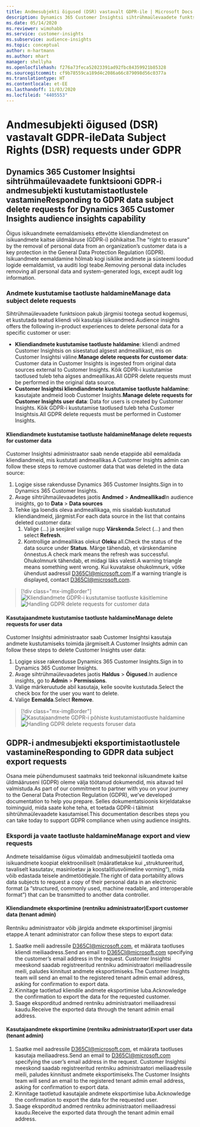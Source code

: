 ```yaml
---
title: Andmesubjekti õigused (DSR) vastavalt GDPR-ile | Microsoft Docs
description: Dynamics 365 Customer Insightsi sihtrühmaülevaadete funktsiooni andmesubjekti taotlustele vastamine.
ms.date: 05/14/2020
ms.reviewer: wimohabb
ms.service: customer-insights
ms.subservice: audience-insights
ms.topic: conceptual
author: m-hartmann
ms.author: mhart
manager: shellyha
ms.openlocfilehash: f276a73feca52023391ad92fbc84359921b85328
ms.sourcegitcommit: cf9b78559ca189d4c2086a66c879098d56c0377a
ms.translationtype: HT
ms.contentlocale: et-EE
ms.lasthandoff: 11/03/2020
ms.locfileid: "4405553"
---
```

# <a name="data-subject-rights-dsr-requests-under-gdpr"></a><span data-ttu-id="b177e-103">Andmesubjekti õigused (DSR) vastavalt GDPR-ile</span><span class="sxs-lookup"><span data-stu-id="b177e-103">Data Subject Rights (DSR) requests under GDPR</span></span>

## <a name="responding-to-gdpr-data-subject-delete-requests-for-dynamics-365-customer-insights-audience-insights-capability"></a><span data-ttu-id="b177e-104">Dynamics 365 Customer Insightsi sihtrühmaülevaadete funktsiooni GDPR-i andmesubjekti kustutamistaotlustele vastamine</span><span class="sxs-lookup"><span data-stu-id="b177e-104">Responding to GDPR data subject delete requests for Dynamics 365 Customer Insights audience insights capability</span></span>

<span data-ttu-id="b177e-105">Õigus isikuandmete eemaldamiseks ettevõtte kliendiandmetest on isikuandmete kaitse üldmääruse (GDPR-i) põhikaitse.</span><span class="sxs-lookup"><span data-stu-id="b177e-105">The “right to erasure” by the removal of personal data from an organization’s customer data is a key protection in the General Data Protection Regulation (GDPR).</span></span> <span data-ttu-id="b177e-106">Isikuandmete eemaldamine hõlmab kogi isiklike andmete ja süsteemi loodud logide eemaldamist, va auditi logi teabe.</span><span class="sxs-lookup"><span data-stu-id="b177e-106">Removing personal data includes removing all personal data and system-generated logs, except audit log information.</span></span>

### <a name="manage-data-subject-delete-requests"></a><span data-ttu-id="b177e-107">Andmete kustutamise taotluste haldamine</span><span class="sxs-lookup"><span data-stu-id="b177e-107">Manage data subject delete requests</span></span>

<span data-ttu-id="b177e-108">Sihtrühmaülevaadete funktsioon pakub järgmisi tootega seotud kogemusi, et kustutada teatud kliendi või kasutaja isikuandmed.</span><span class="sxs-lookup"><span data-stu-id="b177e-108">Audience insights offers the following in-product experiences to delete personal data for a specific customer or user:</span></span>

- <span data-ttu-id="b177e-109">**Kliendiandmete kustutamise taotluste haldamine**: kliendi andmed Customer Insightsis on sisestatud algsest andmeallikast, mis on Customer Insightsi väline.</span><span class="sxs-lookup"><span data-stu-id="b177e-109">**Manage delete requests for customer data**: Customer data in Customer Insights is ingested from original data sources external to Customer Insights.</span></span> <span data-ttu-id="b177e-110">Kõik GDPR-i kustutamise taotlused tuleb teha algses andmeallikas.</span><span class="sxs-lookup"><span data-stu-id="b177e-110">All GDPR delete requests must be performed in the original data source.</span></span>
- <span data-ttu-id="b177e-111">**Customer Insightsi kliendiandmete kustutamise taotluste haldamine**: kasutajate andmeid loob Customer Insights.</span><span class="sxs-lookup"><span data-stu-id="b177e-111">**Manage delete requests for Customer Insights user data**: Data for users is created by Customer Insights.</span></span> <span data-ttu-id="b177e-112">Kõik GDPR-i kustutamise taotlused tuleb teha Customer Insightsis.</span><span class="sxs-lookup"><span data-stu-id="b177e-112">All GDPR delete requests must be performed in Customer Insights.</span></span>

#### <a name="manage-delete-requests-for-customer-data"></a><span data-ttu-id="b177e-113">Kliendiandmete kustutamise taotluste haldamine</span><span class="sxs-lookup"><span data-stu-id="b177e-113">Manage delete requests for customer data</span></span>

<span data-ttu-id="b177e-114">Customer Insightsi administraator saab nende etappide abil eemaldada kliendiandmeid, mis kustutati andmeallikas.</span><span class="sxs-lookup"><span data-stu-id="b177e-114">A Customer Insights admin can follow these steps to remove customer data that was deleted in the data source:</span></span>

1. <span data-ttu-id="b177e-115">Logige sisse rakendusse Dynamics 365 Customer Insights.</span><span class="sxs-lookup"><span data-stu-id="b177e-115">Sign in to Dynamics 365 Customer Insights.</span></span>
2. <span data-ttu-id="b177e-116">Avage sihtrühmaülevaadetes jaotis **Andmed** > **Andmeallikad**</span><span class="sxs-lookup"><span data-stu-id="b177e-116">In audience insights, go to **Data** > **Data sources**</span></span>
3. <span data-ttu-id="b177e-117">Tehke iga loendis oleva andmeallikaga, mis sisaldab kustutatud kliendiandmeid, järgmist.</span><span class="sxs-lookup"><span data-stu-id="b177e-117">For each data source in the list that contains deleted customer data:</span></span>
   1. <span data-ttu-id="b177e-118">Valige (...) ja seejärel valige nupp **Värskenda**.</span><span class="sxs-lookup"><span data-stu-id="b177e-118">Select (...) and then select **Refresh**.</span></span>
   2. <span data-ttu-id="b177e-119">Kontrollige andmeallikas olekut **Oleku** all.</span><span class="sxs-lookup"><span data-stu-id="b177e-119">Check the status of the data source under **Status**.</span></span> <span data-ttu-id="b177e-120">Märge tähendab, et värskendamine õnnestus.</span><span class="sxs-lookup"><span data-stu-id="b177e-120">A check mark means the refresh was successful.</span></span> <span data-ttu-id="b177e-121">Ohukolmnurk tähendab, et midagi läks valesti.</span><span class="sxs-lookup"><span data-stu-id="b177e-121">A warning triangle means something went wrong.</span></span> <span data-ttu-id="b177e-122">Kui kuvatakse ohukolmnurk, võtke ühendust aadressil D365CI@microsoft.com.</span><span class="sxs-lookup"><span data-stu-id="b177e-122">If a warning triangle is displayed, contact D365CI@microsoft.com.</span></span>

> [!div class="mx-imgBorder"]
> <span data-ttu-id="b177e-123">![Kliendiandmete GDPR-i kustutamise taotluste käsitlemine](media/gdpr-data-sources.png "Kliendiandmete GDPR-i kustutamise taotluste käsitlemine")</span><span class="sxs-lookup"><span data-stu-id="b177e-123">![Handling GDPR delete requests for customer data](media/gdpr-data-sources.png "Handling GDPR delete requests for customer data")</span></span>

#### <a name="manage-delete-requests-for-user-data"></a><span data-ttu-id="b177e-124">Kasutajaandmete kustutamise taotluste haldamine</span><span class="sxs-lookup"><span data-stu-id="b177e-124">Manage delete requests for user data</span></span>

<span data-ttu-id="b177e-125">Customer Insightsi administraator saab Customer Insightsi kasutaja andmete kustutamiseks toimida järgmiselt.</span><span class="sxs-lookup"><span data-stu-id="b177e-125">A Customer Insights admin can follow these steps to delete Customer Insights user data:</span></span>

1. <span data-ttu-id="b177e-126">Logige sisse rakendusse Dynamics 365 Customer Insights.</span><span class="sxs-lookup"><span data-stu-id="b177e-126">Sign in to Dynamics 365 Customer Insights.</span></span>
2. <span data-ttu-id="b177e-127">Avage sihtrühmaülevaadetes jaotis **Haldus** > **Õigused**.</span><span class="sxs-lookup"><span data-stu-id="b177e-127">In audience insights, go to **Admin** > **Permissions**.</span></span>
3. <span data-ttu-id="b177e-128">Valige märkeruutude abil kasutaja, kelle soovite kustutada.</span><span class="sxs-lookup"><span data-stu-id="b177e-128">Select the check box for the user you want to delete.</span></span>
4. <span data-ttu-id="b177e-129">Valige **Eemalda**.</span><span class="sxs-lookup"><span data-stu-id="b177e-129">Select **Remove**.</span></span>

> [!div class="mx-imgBorder"]
> <span data-ttu-id="b177e-130">![Kasutajaandmete GDPR-i põhiste kustutamistaotluste haldamine](media/gdpr-permissions.png "Kasutajaandmete GDPR-i põhiste kustutamistaotluste haldamine")</span><span class="sxs-lookup"><span data-stu-id="b177e-130">![Handling GDPR delete requests foruser data](media/gdpr-permissions.png "Handling GDPR delete requests for user data")</span></span>

## <a name="responding-to-gdpr-data-subject-export-requests"></a><span data-ttu-id="b177e-131">GDPR-i andmesubjekti eksportimistaotlustele vastamine</span><span class="sxs-lookup"><span data-stu-id="b177e-131">Responding to GDPR data subject export requests</span></span>

<span data-ttu-id="b177e-132">Osana meie pühendumusest saatmaks teid teekonnal isikuandmete kaitse üldmääruseni (GDPR) oleme välja töötanud dokumendid, mis aitavad teil valmistuda.</span><span class="sxs-lookup"><span data-stu-id="b177e-132">As part of our commitment to partner with you on your journey to the General Data Protection Regulation (GDPR), we’ve developed documentation to help you prepare.</span></span> <span data-ttu-id="b177e-133">Selles dokumentatsioonis kirjeldatakse toiminguid, mida saate kohe teha, et toetada GDPR-i täitmist sihtrühmaülevaadete kasutamisel.</span><span class="sxs-lookup"><span data-stu-id="b177e-133">This documentation describes steps you can take today to support GDPR compliance when using audience insights.</span></span>

### <a name="manage-export-and-view-requests"></a><span data-ttu-id="b177e-134">Ekspordi ja vaate taotluste haldamine</span><span class="sxs-lookup"><span data-stu-id="b177e-134">Manage export and view requests</span></span>

<span data-ttu-id="b177e-135">Andmete teisaldamise õigus võimaldab andmesubjektil taotleda oma isikuandmete koopiat elektrooniliselt (määratletakse kui „struktureeritud, tavaliselt kasutatav, masinloetav ja koostalitlusvõimeline vorming“), mida võib edastada teisele andmetöötlejale.</span><span class="sxs-lookup"><span data-stu-id="b177e-135">The right of data portability allows data subjects to request a copy of their personal data in an electronic format (a “structured, commonly used, machine readable, and interoperable format”) that can be transmitted to another data controller.</span></span>

#### <a name="export-customer-data-tenant-admin"></a><span data-ttu-id="b177e-136">Kliendiandmete eksportimine (rentniku administraator)</span><span class="sxs-lookup"><span data-stu-id="b177e-136">Export customer data (tenant admin)</span></span>

<span data-ttu-id="b177e-137">Rentniku administraator võib järgida andmete eksportimisel järgmisi etappe.</span><span class="sxs-lookup"><span data-stu-id="b177e-137">A tenant administrator can follow these steps to export data:</span></span>

1. <span data-ttu-id="b177e-138">Saatke meili aadressile D365CI@microsoft.com, et määrata taotluses kliendi meiliaadress.</span><span class="sxs-lookup"><span data-stu-id="b177e-138">Send an email to D365CI@microsoft.com specifying the customer’s email address in the request.</span></span> <span data-ttu-id="b177e-139">Customer Insightsi meeskond saadab registreeritud rentniku administraatori meiliaadressile meili, paludes kinnitust andmete eksportimiseks.</span><span class="sxs-lookup"><span data-stu-id="b177e-139">The Customer Insights team will send an email to the registered tenant admin email address, asking for confirmation to export data.</span></span>
2. <span data-ttu-id="b177e-140">Kinnitage taotletud kliendile andmete eksportimise luba.</span><span class="sxs-lookup"><span data-stu-id="b177e-140">Acknowledge the confirmation to export the data for the requested customer.</span></span>
3. <span data-ttu-id="b177e-141">Saage eksporditud andmed rentniku administraatori meiliaadressi kaudu.</span><span class="sxs-lookup"><span data-stu-id="b177e-141">Receive the exported data through the tenant admin email address.</span></span>

#### <a name="export-user-data-tenant-admin"></a><span data-ttu-id="b177e-142">Kasutajaandmete eksportimine (rentniku administraator)</span><span class="sxs-lookup"><span data-stu-id="b177e-142">Export user data (tenant admin)</span></span>

1. <span data-ttu-id="b177e-143">Saatke meil aadressile D365CI@microsoft.com, et määrata taotluses kasutaja meiliaadress.</span><span class="sxs-lookup"><span data-stu-id="b177e-143">Send an email to D365CI@microsoft.com specifying the user’s email address in the request.</span></span> <span data-ttu-id="b177e-144">Customer Insightsi meeskond saadab registreeritud rentniku administraatori meiliaadressile meili, paludes kinnitust andmete eksportimiseks.</span><span class="sxs-lookup"><span data-stu-id="b177e-144">The Customer Insights team will send an email to the registered tenant admin email address, asking for confirmation to export data.</span></span>
2. <span data-ttu-id="b177e-145">Kinnitage taotletud kasutajale andmete eksportimise luba.</span><span class="sxs-lookup"><span data-stu-id="b177e-145">Acknowledge the confirmation to export the data for the requested user.</span></span>
3. <span data-ttu-id="b177e-146">Saage eksporditud andmed rentniku administraatori meiliaadressi kaudu.</span><span class="sxs-lookup"><span data-stu-id="b177e-146">Receive the exported data through the tenant admin email address.</span></span>

